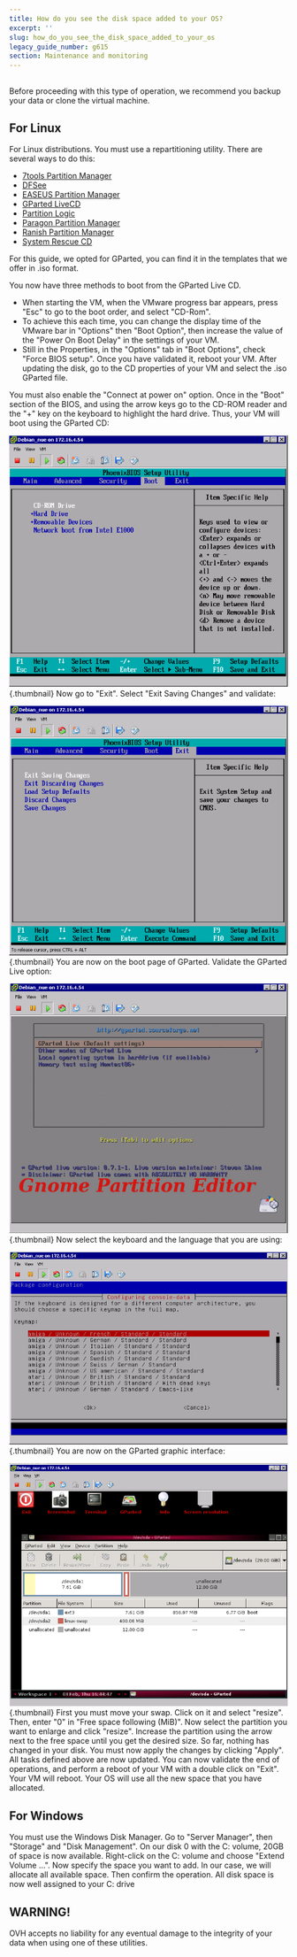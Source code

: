 ```yaml
---
title: How do you see the disk space added to your OS?
excerpt: ''
slug: how_do_you_see_the_disk_space_added_to_your_os
legacy_guide_number: g615
section: Maintenance and monitoring
---
```



## 
Before proceeding with this type of operation, we recommend you backup your data or clone the virtual machine.


## For Linux
For Linux distributions. You must use a repartitioning utility. There are several ways to do this:


- [7tools Partition Manager](http://www.7tools.com/pm/index.htm)
- [DFSee](http://www.dfsee.com/dfsee/index.php)
- [EASEUS Partition Manager](http://www.partition-tool.com)
- [GParted LiveCD](http://gparted.sourceforge.net/livecd.php)
- [Partition Logic](http://partitionlogic.org.uk)
- [Paragon Partition Manager](http://www.partition-manager.com)
- [Ranish Partition Manager](http://www.ranish.com/part)
- [System Rescue CD](http://www.sysresccd.org/Main_Page)


For this guide, we opted for GParted, you can find it in the templates that we offer in .iso format.

You now have three methods to boot from the GParted Live CD.

- When starting the VM, when the VMware progress bar appears, press "Esc" to go to the boot order, and select "CD-Rom".
- To achieve this each time, you can change the display time of the VMware bar in "Options" then "Boot Option", then increase the value of the "Power On Boot Delay" in the settings of your VM.
- Still in the Properties, in the  "Options" tab in "Boot Options", check "Force BIOS setup". Once you have validated it, reboot your VM. After updating the disk, go to the CD properties of your VM and select the .iso GParted file.

You must also enable the "Connect at power on" option.
Once in the "Boot" section of the BIOS, and using the arrow keys go to the CD-ROM reader and the "+" key on the keyboard to highlight the hard drive. Thus, your VM will boot using the GParted CD:

![](images/img_126.jpg){.thumbnail}
Now go to "Exit". Select "Exit Saving Changes" and validate:

![](images/img_127.jpg){.thumbnail}
You are now on the boot page of GParted. Validate the GParted Live option:

![](images/img_128.jpg){.thumbnail}
Now select the keyboard and the language that you are using:

![](images/img_129.jpg){.thumbnail}
You are now on the GParted graphic interface:

![](images/img_130.jpg){.thumbnail}
First you must move your swap. Click on it and select "resize". Then, enter "0" in "Free space following (MiB)".
Now select the partition you want to enlarge and click "resize". Increase the partition using the arrow next to the free space until you get the desired size.
So far, nothing has changed in your disk. You must now apply the changes by clicking "Apply". All tasks defined above are now updated.
You can now validate the end of operations, and perform a reboot of your VM with a double click on "Exit".
Your VM will reboot. Your OS will use all the new space that you have allocated.


## For Windows
You must use the Windows Disk Manager. Go to "Server Manager", then "Storage" and "Disk Management". On our disk 0 with the C: volume, 20GB of space is now available. Right-click on the C: volume and choose "Extend Volume ...".
Now specify the space you want to add. In our case, we will allocate all available space. Then confirm the operation.
All disk space is now well assigned to your C: drive

## WARNING!
OVH accepts no liability for any eventual damage to the integrity of your data when using one of these utilities.

